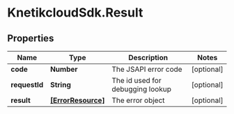 # KnetikcloudSdk.Result

## Properties
Name | Type | Description | Notes
------------ | ------------- | ------------- | -------------
**code** | **Number** | The JSAPI error code | [optional] 
**requestId** | **String** | The id used for debugging lookup | [optional] 
**result** | [**[ErrorResource]**](ErrorResource.md) | The error object | [optional] 


